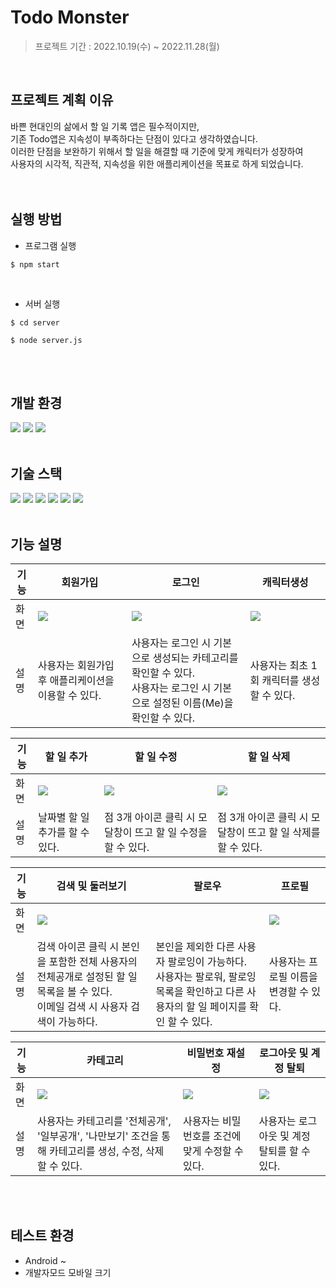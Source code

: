 # Todo Monster

> 프로젝트 기간 : 2022.10.19(수) ~ 2022.11.28(월)
<br/>

## 프로젝트 계획 이유
바쁜 현대인의 삶에서 할 일 기록 앱은 필수적이지만,  
기존 Todo앱은 지속성이 부족하다는 단점이 있다고 생각하였습니다.  
이러한 단점을 보완하기 위해서 할 일을 해결할 때 기준에 맞게 캐릭터가 성장하여  
사용자의 시각적, 직관적, 지속성을 위한 애플리케이션을 목표로 하게 되었습니다.  
<br/>
<br/>

## 실행 방법

- 프로그램 실행
```
$ npm start
``` 
<br/>

- 서버 실행
```
$ cd server
```
```
$ node server.js
```
<br/>
<br/>

## 개발 환경
<img src="https://img.shields.io/badge/Visual Studio Code-007ACC??style=flat-square&logo=Visual Studio Code&logoColor=white"/> <img src="https://img.shields.io/badge/Android Studio-3DDC84??style=flat-square&logo=Android Studio&logoColor=white"/> <img src="https://img.shields.io/badge/Postman-FF6C37??style=flat-square&logo=Postman&logoColor=white"/>
<br/>
<br/>

## 기술 스택
<img src="https://img.shields.io/badge/HTML5-E34F26??style=flat-square&logo=HTML5&logoColor=white"/> <img src="https://img.shields.io/badge/CSS3-1572B6??style=flat-square&logo=CSS3&logoColor=white"/> <img src="https://img.shields.io/badge/JavaScript-F7DF1E??style=flat-square&logo=JavaScript&logoColor=white"/> <img src="https://img.shields.io/badge/React-61DAFB??style=flat-square&logo=React&logoColor=white"/> <img src="https://img.shields.io/badge/MySQL-4479A1??style=flat-square&logo=MySQL&logoColor=white"/> <img src="https://img.shields.io/badge/Node.js-339933??style=flat-square&logo=Node.js&logoColor=white"/> 
<br/>
<br/>

## 기능 설명
기능|회원가입|로그인|캐릭터생성|
|------|---|---|---|
|화면|<img src="https://user-images.githubusercontent.com/59152019/205899133-95867b76-eabd-4ab6-bbd3-a88f5f7b7d12.gif">|<img src="https://user-images.githubusercontent.com/59152019/205899160-a1b2f663-855b-4a79-a43e-060171b7c9fd.gif">|<img src="https://user-images.githubusercontent.com/59152019/205899173-b88af825-6c6f-402a-ac6f-798e13f04cef.gif">|
|설명|사용자는 회원가입 후 애플리케이션을 이용할 수 있다.|사용자는 로그인 시 기본으로 생성되는 카테고리를 확인할 수 있다.<br/> 사용자는 로그인 시 기본으로 설정된 이름(Me)을 확인할 수 있다.|사용자는 최초 1회 캐릭터를 생성할 수 있다.|

기능|할 일 추가|할 일 수정|할 일 삭제|
|--|--|------|---|
|화면|<img src="https://user-images.githubusercontent.com/59152019/205899190-fb582cee-9cc9-46ef-98fe-0e4b43fad0e6.gif">|<img src="https://user-images.githubusercontent.com/59152019/205899314-9051f95d-256a-421e-b1a1-3da7a6328a21.gif">|<img src="https://user-images.githubusercontent.com/59152019/205900117-ca5d34b5-d127-48c6-b7b2-ea7c62749971.gif">|
|설명|날짜별 할 일 추가를 할 수 있다.|점 3개 아이콘 클릭 시 모달창이 뜨고 할 일 수정을 할 수 있다.|점 3개 아이콘 클릭 시 모달창이 뜨고 할 일 삭제를 할 수 있다.|

기능|검색 및 둘러보기|팔로우|프로필|
|--|--|------|---|
|화면|<img src="https://user-images.githubusercontent.com/59152019/205899400-248f6f58-5c17-48c2-b559-83a9998871f3.gif">|<img src="">|<img src="https://user-images.githubusercontent.com/59152019/205899476-edb3fb6c-97b1-44c2-a954-028a3057f83c.gif">|
|설명|검색 아이콘 클릭 시 본인을 포함한 전체 사용자의 전체공개로 설정된 할 일 목록을 볼 수 있다.<br/> 이메일 검색 시 사용자 검색이 가능하다.|본인을 제외한 다른 사용자 팔로잉이 가능하다.<br/> 사용자는 팔로워, 팔로잉 목록을 확인하고 다른 사용자의 할 일 페이지를 확인 할 수 있다.|사용자는 프로필 이름을 변경할 수 있다.|

기능|카테고리|비밀번호 재설정|로그아웃 및 계정 탈퇴|
|--|--|------|---|
|화면|<img src="https://user-images.githubusercontent.com/59152019/205899494-6a8c198e-7040-4dcf-bc43-e318a188c8ce.gif">|<img src="https://user-images.githubusercontent.com/59152019/205899506-f1456657-7038-4714-8a9c-665362cfb818.gif">|<img src="https://user-images.githubusercontent.com/59152019/205899518-8ca85145-aed4-4d2e-b59b-ba0e0fbc0a6b.gif">|
|설명|사용자는 카테고리를 '전체공개', '일부공개', '나만보기' 조건을 통해 카테고리를 생성, 수정, 삭제할 수 있다.|사용자는 비밀번호를 조건에 맞게 수정할 수 있다.|사용자는 로그아웃 및 계정 탈퇴를 할 수 있다.|

<br/>
<br/>

## 테스트 환경
- Android ~
- 개발자모드 모바일 크기
